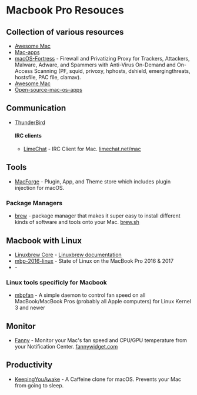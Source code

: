 # Macbook Pro Resouces

## Collection of various resources
- [Awesome Mac](https://github.com/jaywcjlove/awesome-mac)
- [Mac-apps](https://github.com/jeffreyjackson/mac-apps)
- [macOS-Fortress](https://github.com/essandess/macOS-Fortress) - Firewall and Privatizing Proxy for Trackers, Attackers, Malware, Adware, and Spammers with Anti-Virus On-Demand and On-Access Scanning (PF, squid, privoxy, hphosts, dshield, emergingthreats, hostsfile, PAC file, clamav).
- [Awesome Mac](https://github.com/jaywcjlove/awesome-mac)
- [Open-source-mac-os-apps](https://github.com/serhii-londar/open-source-mac-os-apps)

## Communication
- [ThunderBird](https://www.thunderbird.net)
  #### IRC clients
  - [LimeChat](http://github.com/psychs/limechat) - IRC Client for Mac. [limechat.net/mac](http://limechat.net/mac/)

## Tools
- [MacForge](https://github.com/MacEnhance/MacForge) - Plugin, App, and Theme store which includes plugin injection for macOS.

### Package Managers
- [brew](https://github.com/Homebrew/brew) - package manager that makes it super easy to install different kinds of software and tools onto your Mac. [brew.sh](https://brew.sh/)

## Macbook with Linux
- [Linuxbrew Core](https://github.com/Homebrew/linuxbrew-core) - [Linuxbrew documentation](https://docs.brew.sh/Homebrew-on-Linux)
- [mbp-2016-linux](https://github.com/Dunedan/mbp-2016-linux) - State of Linux on the MacBook Pro 2016 & 2017 
- []() - 

### Linux tools specificly for Macbook
- [mbpfan](https://github.com/linux-on-mac/mbpfan) - A simple daemon to control fan speed on all MacBook/MacBook Pros (probably all Apple computers) for Linux Kernel 3 and newer 

## Monitor
- [Fanny](https://github.com/DanielStormApps/Fanny) - Monitor your Mac's fan speed and CPU/GPU temperature from your Notification Center. [fannywidget.com](https://www.fannywidget.com/)

## Productivity
- [KeepingYouAwake](https://github.com/newmarcel/KeepingYouAwake) - A Caffeine clone for macOS. Prevents your Mac from going to sleep. 
